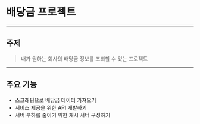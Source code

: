# 배당금 프로젝트
---

## 주제
> 내가 원하는 회사의 배당금 정보를 조회할 수 있는 프로젝트

---
## 주요 기능
* 스크래핑으로 배당금 데이터 가져오기
* 서비스 제공을 위한 API 개발하기
* 서버 부하를 줄이기 위한 캐시 서버 구성하기
